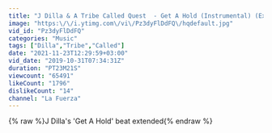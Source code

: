 ```yaml
---
title: "J Dilla & A Tribe Called Quest  - Get A Hold (Instrumental) (Extended)"
image: "https:\/\/i.ytimg.com\/vi\/Pz3dyFlDdFQ\/hqdefault.jpg"
vid_id: "Pz3dyFlDdFQ"
categories: "Music"
tags: ["Dilla","Tribe","Called"]
date: "2021-11-23T12:29:59+03:00"
vid_date: "2019-10-31T07:34:31Z"
duration: "PT23M21S"
viewcount: "65491"
likeCount: "1796"
dislikeCount: "14"
channel: "La Fuerza"
---
```

{% raw %}J Dilla's 'Get A Hold' beat extended{% endraw %}
